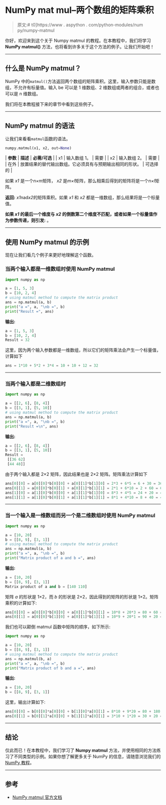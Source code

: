 # NumPy mat mul–两个数组的矩阵乘积

> 原文:# t0]https://www . aspython . com/python-modules/num py/numpy-matmul

你好，欢迎来到这个关于 Numpy matmul 的教程。在本教程中，我们将学习 **NumPy matmul()** 方法，也将看到许多关于这个方法的例子。让我们开始吧！

* * *

## 什么是 NumPy matmul？

NumPy 中的`matmul()`方法返回两个数组的矩阵乘积。这里，输入参数只能是数组，不允许有标量值。输入 be 可以是 1 维数组、2 维数组或两者的组合，或者也可以是 n 维数组。

我们将在本教程接下来的章节中看到这些例子。

* * *

## NumPy matmul 的语法

让我们来看看`matmul`函数的语法。

```py
numpy.matmul(x1, x2, out=None)

```

| **参数** | **描述** | **必需/可选** |
| x1 | 输入数组 1。 | 需要 |
| x2 | 输入数组 2。 | 需要 |
| 在外 | 放置结果的替代输出数组。它必须具有与预期输出相同的形状。 | 可选择的 |

如果 *x1* 是一个*n×m*矩阵， *x2* 是*m×l*矩阵，那么相乘后得到的矩阵将是一个*n×l*矩阵。

**返回:**
*x1*nad*x2*的矩阵乘积。如果 *x1* 和 *x2* 都是一维数组，那么结果将是一个标量值。

**如果 *x1* 的最后一个维度与 *x2* 的倒数第二个维度不匹配，或者如果一个标量值作为参数传递，则引发:**
。

* * *

## 使用 NumPy matmul 的示例

现在让我们看几个例子来更好地理解这个函数。

### 当两个输入都是一维数组时使用 NumPy matmul

```py
import numpy as np

a = [1, 5, 3]
b = [10, 2, 4]
# using matmul method to compute the matrix product
ans = np.matmul(a, b)
print("a =", a, "\nb =", b)
print("Result =", ans)

```

**输出:**

```py
a = [1, 5, 3] 
b = [10, 2, 4]
Result = 32

```

这里，因为两个输入参数都是一维数组，所以它们的矩阵乘法会产生一个标量值，计算如下

```py
ans = 1*10 + 5*2 + 3*4 = 10 + 10 + 12 = 32 

```

* * *

### 当两个输入都是二维数组时

```py
import numpy as np

a = [[2, 6], [8, 4]]
b = [[3, 1], [5, 10]]
# using matmul method to compute the matrix product
ans = np.matmul(a, b)
print("a =", a, "\nb =", b)
print("Result =\n", ans)

```

**输出:**

```py
a = [[2, 6], [8, 4]] 
b = [[3, 1], [5, 10]]
Result =
 [[36 62]
 [44 48]]

```

由于两个输入都是 2×2 矩阵，因此结果也是 2×2 矩阵。矩阵乘法计算如下

```py
ans[0][0] = a[0][0]*b[0][0] + a[0][1]*b[1][0] = 2*3 + 6*5 = 6 + 30 = 36
ans[0][1] = a[0][0]*b[0][1] + a[0][1]*b[1][1] = 2*1 + 6*10 = 2 + 60 = 62
ans[1][0] = a[1][0]*b[0][0] + a[1][1]*b[1][0] = 8*3 + 4*5 = 24 + 20 = 44
ans[1][1] = a[1][0]*b[0][1] + a[1][1]*b[1][1] = 8*1 + 4*10 = 8 + 40 = 48

```

* * *

### 当一个输入是一维数组而另一个是二维数组时使用 NumPy matmul

```py
import numpy as np

a = [10, 20]
b = [[8, 9], [3, 1]]
# using matmul method to compute the matrix product
ans = np.matmul(a, b)
print("a =", a, "\nb =", b)
print("Matrix product of a and b =", ans)

```

**输出:**

```py
a = [10, 20] 
b = [[8, 9], [3, 1]]
Matrix product of a and b = [140 110]

```

矩阵 *a* 的形状是 1×2，而 *b* 的形状是 2×2，因此得到的矩阵的形状是 1×2。矩阵乘积的计算如下:

```py
ans[0][0] = a[0][0]*b[0][0] + a[0][1]*b[0][1] = 10*8 + 20*3 = 80 + 60 = 140
ans[0][1] = a[0][0]*b[1][0] + a[0][1]*b[1][1] = 10*9 + 20*1 = 90 + 20 = 110 

```

我们也可以颠倒 matmul 函数中矩阵的顺序，如下所示:

```py
import numpy as np

a = [10, 20]
b = [[8, 9], [3, 1]]
# using matmul method to compute the matrix product
ans = np.matmul(b, a)
print("a =", a, "\nb =", b)
print("Matrix product of b and a =", ans)

```

**输出:**

```py
a = [10, 20] 
b = [[8, 9], [3, 1]]

```

这里，输出计算如下:

```py
ans[0][0] = b[0][0]*a[0][0] + b[1][0]*a[0][1] = 8*10 + 9*20 = 80 + 180 = 260
ans[0][1] = b[0][1]*a[0][0] + b[1][1]*a[0][1] = 3*10 + 1*20 = 30 + 20 = 50 

```

* * *

## 结论

仅此而已！在本教程中，我们学习了 **Numpy matmul** 方法，并使用相同的方法练习了不同类型的示例。如果你想了解更多关于 NumPy 的信息，请随意浏览我们的 [NumPy 教程](https://www.askpython.com/python-modules/numpy)。

* * *

## 参考

*   [NumPy matmul 官方文档](https://numpy.org/doc/stable/reference/generated/numpy.matmul.html)